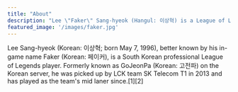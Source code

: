 ```yaml
---
title: "About"
description: "Lee \"Faker\" Sang-hyeok (Hangul: 이상혁) is a League of Legends esports player, currently mid laner and part owner at T1."
featured_image: '/images/faker.jpg'
---
```

Lee Sang-hyeok (Korean: 이상혁; born May 7, 1996), better known by his in-game name Faker (Korean: 페이커), is a South Korean professional League of Legends player. Formerly known as GoJeonPa (Korean: 고전파) on the Korean server, he was picked up by LCK team SK Telecom T1 in 2013 and has played as the team's mid laner since.[1][2]
